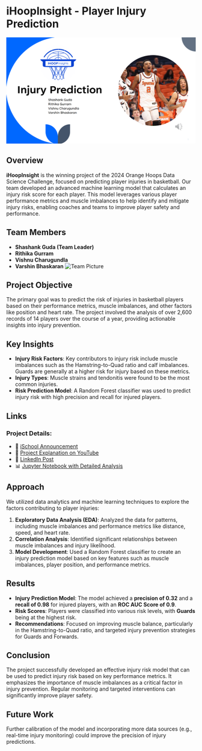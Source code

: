 # iHoopInsight - Player Injury Prediction
![Project Header](project_header.png)


## Overview
**iHoopInsight** is the winning project of the 2024 Orange Hoops Data Science Challenge, focused on predicting player injuries in basketball. Our team developed an advanced machine learning model that calculates an injury risk score for each player. This model leverages various player performance metrics and muscle imbalances to help identify and mitigate injury risks, enabling coaches and teams to improve player safety and performance.

## Team Members
- **Shashank Guda (Team Leader)**
- **Rithika Gurram**
- **Vishnu Charugundla**
- **Varshin Bhaskaran**
  ![Team Picture](team_pic.jpg)


## Project Objective
The primary goal was to predict the risk of injuries in basketball players based on their performance metrics, muscle imbalances, and other factors like position and heart rate. The project involved the analysis of over 2,600 records of 14 players over the course of a year, providing actionable insights into injury prevention.

## Key Insights
- **Injury Risk Factors**: Key contributors to injury risk include muscle imbalances such as the Hamstring-to-Quad ratio and calf imbalances. Guards are generally at a higher risk for injury based on these metrics.
- **Injury Types**: Muscle strains and tendonitis were found to be the most common injuries.
- **Risk Prediction Model**: A Random Forest classifier was used to predict injury risk with high precision and recall for injured players.

## Links
### Project Details:
- 📰 [iSchool Announcement](https://ischool.syracuse.edu/ischool-announces-winners-of-the-orange-hoops-data-science-challenge/)
- 🎥 [Project Explanation on YouTube](https://www.youtube.com/watch?v=BuIZEGiOogM)
- 💼 [LinkedIn Post](https://www.linkedin.com/posts/ischoolsu_this-years-orange-hoops-data-science-challenge-activity-7285309798584135680-OezB/)
- 📊 [Jupyter Notebook with Detailed Analysis](https://github.com/gudashashank/ihoop_insights_injury_prediction/blob/main/Injury_Prediction_iHoopInsights.ipynb)

## Approach
We utilized data analytics and machine learning techniques to explore the factors contributing to player injuries:
1. **Exploratory Data Analysis (EDA)**: Analyzed the data for patterns, including muscle imbalances and performance metrics like distance, speed, and heart rate.
2. **Correlation Analysis**: Identified significant relationships between muscle imbalances and injury likelihood.
3. **Model Development**: Used a Random Forest classifier to create an injury prediction model based on key features such as muscle imbalances, player position, and performance metrics.

## Results
- **Injury Prediction Model**: The model achieved a **precision of 0.32** and a **recall of 0.98** for injured players, with an **ROC AUC Score of 0.9**.
- **Risk Scores**: Players were classified into various risk levels, with **Guards** being at the highest risk.
- **Recommendations**: Focused on improving muscle balance, particularly in the Hamstring-to-Quad ratio, and targeted injury prevention strategies for Guards and Forwards.

## Conclusion
The project successfully developed an effective injury risk model that can be used to predict injury risk based on key performance metrics. It emphasizes the importance of muscle imbalances as a critical factor in injury prevention. Regular monitoring and targeted interventions can significantly improve player safety.

## Future Work
Further calibration of the model and incorporating more data sources (e.g., real-time injury monitoring) could improve the precision of injury predictions.

